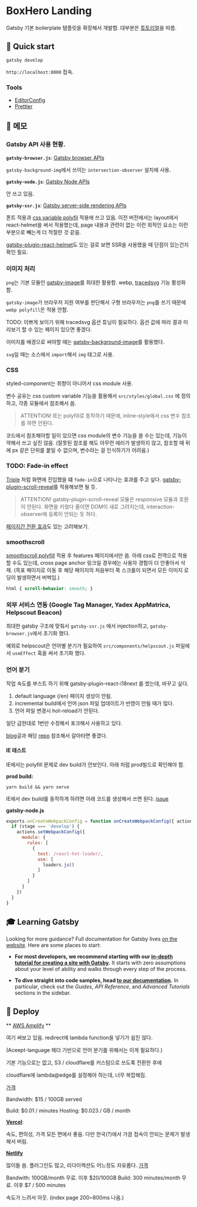 # BoxHero Landing

Gatsby 기본 boilerplate 템플릿을 확장해서 개발함. 대부분은 [튜토리얼](https://www.gatsbyjs.com/tutorial/)을 따름.

## 🚀 Quick start

```shell
gatsby develop
```

`http://localhost:8000` 접속.


### Tools

- [EditorConfig](https://editorconfig.org/)
- [Prettier](https://prettier.io/)

## 🧐 메모

### Gatsby API 사용 현황.

**`gatsby-browser.js`**: [Gatsby browser APIs](https://www.gatsbyjs.com/docs/browser-apis/)

`gatsby-background-img`에서 쓰이는 `intersection-observer` 설치에 사용.

**`gatsby-node.js`**: [Gatsby Node APIs](https://www.gatsbyjs.com/docs/node-apis/)

안 쓰고 있음.

**`gatsby-ssr.js`**: [Gatsby server-side rendering APIs](https://www.gatsbyjs.com/docs/ssr-apis/)

폰트 적용과 [css variable polyfil](https://github.com/nuxodin/ie11CustomProperties) 적용에 쓰고 있음. 이전 버전에서는 layout에서 react-helmet을 써서 적용했는데, page 내용과 관련이 없는 이런 외적인 요소는 이런 부분으로 빼는게 더 적절한 것 같음.

[gatsby-plugin-react-helmet](https://www.gatsbyjs.com/plugins/gatsby-plugin-react-helmet/)도 있는 걸로 보면 SSR을 사용했을 때 단점이 있는건지 확인 필요.

### 이미지 처리

`png`는 기본 모듈인 [gatsby-image](https://github.com/gatsbyjs/gatsby/tree/master/packages/gatsby-image)를 최대한 활용함. webp, [tracedsvg](https://github.com/gatsbyjs/gatsby/tree/master/packages/gatsby-plugin-sharp#tracedsvg) 기능 활성화함.

`gatsby-image`가 브라우저 지원 여부를 판단해서 구형 브라우저는 `png`를 쓰기 때문에 `webp polyfill`은 적용 안함.

TODO: 이쁘게 보이기 위해 tracedsvg 옵션 튜닝이 필요하다. 옵션 값에 따라 결과 미리보기 할 수 있는 페이지 있으면 좋겠다.

이미지를 배경으로 써야할 때는 [gatsby-background-image](https://www.gatsbyjs.com/plugins/gatsby-background-image/)를 활용했다.

`svg`일 때는 소스에서 `import`해서 `img` 태그로 사용.

### CSS

styled-component는 취향이 아니어서 css module 사용.

변수 공유는 css custom variable 기능을 활용해서 `src/styles/global.css` 에 정의하고, 각종 모듈에서 참조해서 씀.

> ATTENTION! IE는 polyfill로 동작하기 때문에, inline-style에서 css 변수 참조를 하면 안된다.

코드에서 참조해야할 일이 있으면 css module의 변수 기능을 쓸 수는 있는데, 기능이 약해서 쓰고 싶진 않음. (잘못된 참조를 해도 아무런 에러가 발생하지 않고, 참조할 때 뒤에 px 같은 단위를 붙일 수 없으며, 변수라는 걸 인식하기가 어려움.)

### TODO: Fade-in effect

[Triple](https://triple.guide/intro/) 처럼 화면에 진입했을 떄 `fade-in`으로 나타나는 효과를 주고 싶다.
[gatsby-plugin-scroll-reveal](https://www.gatsbyjs.com/plugins/gatsby-plugin-scroll-reveal/)를 적용해보면 될 듯.

> ATTENTION! gatsby-plugin-scroll-reveal 모듈은 responsive 모듈과 호환이 안된다.
  화면을 키웠다 줄이면 DOM이 새로 그려지는데,
  interaction-observer에 등록이 안되는 듯 하다.

[페이지간 전환 효과](https://www.gatsbyjs.com/docs/adding-page-transitions-with-plugin-transition-link/)도 있는 고려해보기.

### smoothscroll

[smoothscroll polyfill](https://github.com/freddydumont/gatsby-plugin-smoothscroll) 적용 후 features 페이지에서만 씀. 아래 css로 전역으로 적용할 수도 있는데, cross page anchor 링크일 경우에는 사용자 경험이 더 안좋아서 삭제. (목표 페이지로 이동 후 해당 페이지의 처음부터 쭉 스크롤이 되면서 모든 이미지 로딩이 발생하면서 버벅임.)

```css
html { scroll-behavior: smooth; }
```

### 외부 서비스 연동 (Google Tag Manager, Yadex AppMatrica, Helpscout Beacon)

최대한 gatsby 구조에 맞춰서 `gatsby-ssr.js` 에서 injection하고, `gatsby-browser.js`에서 초기화 했다.

예외로 helpscout은 언어별 분기가 필요하여 `src/components/helpscout.js` 파일에서 `useEffect` 훅을 써서 초기화 했다.

### 언어 분기

작업 속도를 부스트 하기 위해 gatsby-plugin-react-i18next 를 썼는데, 바꾸고 싶다.

1. default language (/en) 페이지 생성이 안됨.
2. incremental build에서 언어 json 파일 업데이트가 반영이 안될 때가 많다.
3. 언어 파일 변경시 hot-reload가 안된다.

일단 급한대로 1번만 수정해서 포크해서 사용하고 있다.

[blog](https://itnext.io/techniques-approaches-for-multi-language-gatsby-apps-8ba13ff433c5)글과
해당 [repo](https://github.com/3nvi/gatsby-intl/) 참조해서 갈아타면 좋겠다.

#### IE 테스트

IE에서는 polyfill 문제로 dev build가 안보인다. 아래 처럼 prod빌드로 확인해야 함.

**prod build:**
```
yarn build && yarn serve
```

IE에서 dev build를 동작하게 하려면 아래 코드를 생성해서 쓰면 된다. [issue](https://github.com/gatsbyjs/gatsby/issues/14502#issuecomment-498377468)

**gatsby-node.js**
```js
exports.onCreateWebpackConfig = function onCreateWebpackConfig({ actions, stage, loaders }) {
  if (stage === 'develop') {
    actions.setWebpackConfig({
      module: {
        rules: [
          {
            test: /react-hot-loader/,
            use: [
              loaders.js()
            ]
          }
        ]
      }
    })
  }
}
```

## 🎓 Learning Gatsby

Looking for more guidance? Full documentation for Gatsby lives [on the website](https://www.gatsbyjs.com/). Here are some places to start:

- **For most developers, we recommend starting with our [in-depth tutorial for creating a site with Gatsby](https://www.gatsbyjs.com/tutorial/).** It starts with zero assumptions about your level of ability and walks through every step of the process.

- **To dive straight into code samples, head [to our documentation](https://www.gatsbyjs.com/docs/).** In particular, check out the _Guides_, _API Reference_, and _Advanced Tutorials_ sections in the sidebar.

## 💫 Deploy

** [AWS Amplify](https://aws.amazon.com/amplify) **

여기 써보고 있음. redirect에 lambda function을 넣기가 쉽진 않다.

(Aceept-language 헤더 기반으로 언어 분기를 위해서는 이게 필요하다.)

기본 기능으로는 없고, S3 / cloudflare를 커스텀으로 쓰도록 전환한 후에

cloudflare에 lambda@edge를 설정해야 하는데, 너무 복잡해짐.

[가격](https://aws.amazon.com/amplify/pricing/?nc=sn&loc=3)

Bandwidth: $15 / 100GB served

Build: $0.01 / minutes
Hosting: $0.023 / GB / month

**[Vercel](https://vercel.com/)**:

속도, 편의성, 가격 모든 면에서 좋음.
다만 한국(?)에서 가끔 접속이 안되는 문제가 발생해서 버림.

**[Netlify](https://www.netlify.com)**

많이들 씀. 플러그인도 많고, 리다이렉션도 어느정도 자유롭다.  [가격](https://www.netlify.com/pricing/)

Bandwith: 100GB/month 무료. 이후 $20/100GB
Build: 300 minutes/month 무료. 이후 $7 / 500 minutes

속도가 느려서 아웃. (index page 200~800ms 나옴.)
